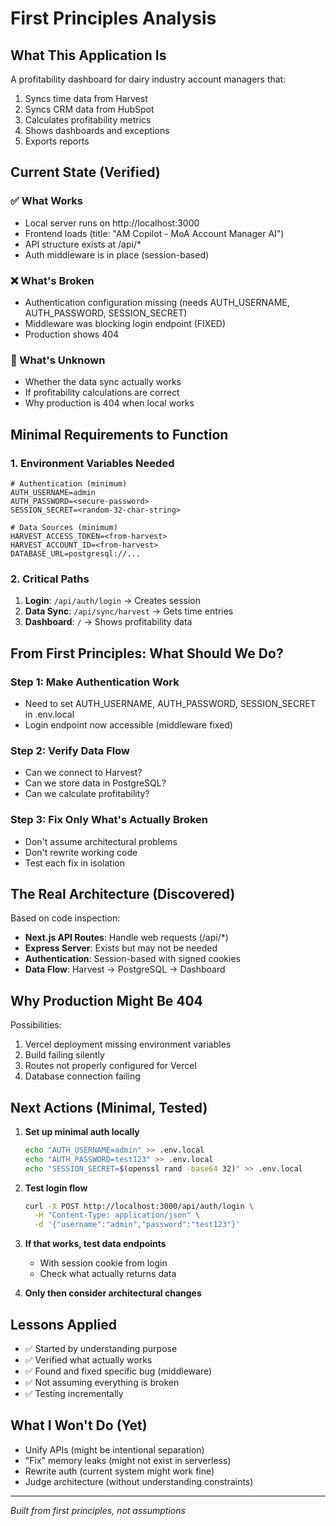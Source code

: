 # First Principles Analysis

## What This Application Is
A profitability dashboard for dairy industry account managers that:
1. Syncs time data from Harvest
2. Syncs CRM data from HubSpot
3. Calculates profitability metrics
4. Shows dashboards and exceptions
5. Exports reports

## Current State (Verified)

### ✅ What Works
- Local server runs on http://localhost:3000
- Frontend loads (title: "AM Copilot - MoA Account Manager AI")
- API structure exists at /api/*
- Auth middleware is in place (session-based)

### ❌ What's Broken
- Authentication configuration missing (needs AUTH_USERNAME, AUTH_PASSWORD, SESSION_SECRET)
- Middleware was blocking login endpoint (FIXED)
- Production shows 404

### 🤔 What's Unknown
- Whether the data sync actually works
- If profitability calculations are correct
- Why production is 404 when local works

## Minimal Requirements to Function

### 1. Environment Variables Needed
```env
# Authentication (minimum)
AUTH_USERNAME=admin
AUTH_PASSWORD=<secure-password>
SESSION_SECRET=<random-32-char-string>

# Data Sources (minimum)
HARVEST_ACCESS_TOKEN=<from-harvest>
HARVEST_ACCOUNT_ID=<from-harvest>
DATABASE_URL=postgresql://...
```

### 2. Critical Paths
1. **Login**: `/api/auth/login` → Creates session
2. **Data Sync**: `/api/sync/harvest` → Gets time entries
3. **Dashboard**: `/` → Shows profitability data

## From First Principles: What Should We Do?

### Step 1: Make Authentication Work
- Need to set AUTH_USERNAME, AUTH_PASSWORD, SESSION_SECRET in .env.local
- Login endpoint now accessible (middleware fixed)

### Step 2: Verify Data Flow
- Can we connect to Harvest?
- Can we store data in PostgreSQL?
- Can we calculate profitability?

### Step 3: Fix Only What's Actually Broken
- Don't assume architectural problems
- Don't rewrite working code
- Test each fix in isolation

## The Real Architecture (Discovered)

Based on code inspection:
- **Next.js API Routes**: Handle web requests (/api/*)
- **Express Server**: Exists but may not be needed
- **Authentication**: Session-based with signed cookies
- **Data Flow**: Harvest → PostgreSQL → Dashboard

## Why Production Might Be 404

Possibilities:
1. Vercel deployment missing environment variables
2. Build failing silently
3. Routes not properly configured for Vercel
4. Database connection failing

## Next Actions (Minimal, Tested)

1. **Set up minimal auth locally**
   ```bash
   echo "AUTH_USERNAME=admin" >> .env.local
   echo "AUTH_PASSWORD=test123" >> .env.local
   echo "SESSION_SECRET=$(openssl rand -base64 32)" >> .env.local
   ```

2. **Test login flow**
   ```bash
   curl -X POST http://localhost:3000/api/auth/login \
     -H "Content-Type: application/json" \
     -d '{"username":"admin","password":"test123"}'
   ```

3. **If that works, test data endpoints**
   - With session cookie from login
   - Check what actually returns data

4. **Only then consider architectural changes**

## Lessons Applied

- ✅ Started by understanding purpose
- ✅ Verified what actually works
- ✅ Found and fixed specific bug (middleware)
- ✅ Not assuming everything is broken
- ✅ Testing incrementally

## What I Won't Do (Yet)

- Unify APIs (might be intentional separation)
- "Fix" memory leaks (might not exist in serverless)
- Rewrite auth (current system might work fine)
- Judge architecture (without understanding constraints)

---

*Built from first principles, not assumptions*